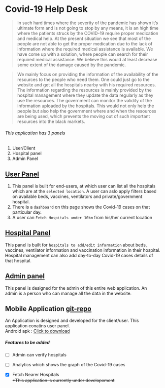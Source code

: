 # Covid-19 Help Desk
>In such hard times where the severity of the pandemic has shown it’s ultimate form and is not going to stop by any means, it is an high time where the patients struck by the COVID-19 require proper medication and medical help.
At the present situation we see that most of the people are not able to get the proper medication due to the lack of information where the required medical assistance is available.
We have come up with a solution, where people can search for their required medical assistance. We believe this would at least decrease some extent of the damage caused by the pandemic.

>We mainly focus on providing the information of the availability of the resources to the people who need them. One could just go to the website and get all the hospitals nearby with his required resources.
The information regarding the resources is mainly provided by the hospital management where they update the data regularly as they use the resources.
The government can monitor the validity of the information uploaded by the hospitals.
This would not only help the people but also help the government where and when the resources are being used, which prevents the moving out of such important resources into the black markets.

###### This application has 3 panels
1. User/Client
2. Hospital panel
3. Admin Panel

## [User Panel](https://covidhelpdesk-in.web.app/)
1. This panel is built for end-users, at which user can list all the hospitals which are at the ```selected location```. A user can aslo apply filters based on available beds, vaccines, ventilators and private/government hospital.
2. There is a `dashboard` on this page shows the Covid-19 cases on that particular day.
3. A user can ``Fetch Hospitals under 10km`` from his/her current location

## [Hospital Panel](https://covidhelpdesk-in.web.app/hospitalpanel)
This panel is built for ```hospitals to add/edit information``` about beds, vaccines, ventilator information and vaccination information in their hospital. Hospital management can also add day-to-day Covid-19 cases details of that hospital.

## [Admin panel](https://covidhelpdesk-in.web.app/adminpanel) 
This panel is designed for the admin of this entire web application. An admin is a person who can manage all the data in the website. 

## Mobile Application [git-repo](https://github.com/rakesh7r/CovidHelpDesk-app-expo)
An Application is designed and developed for the client/user. This application conatins user panel.<br/>
Android apk : [Click to download](https://drive.google.com/file/d/13qP31lmbIAzJNctxTqxGGs0yd_I02rEi/view?usp=sharing)
##### Features to be added
- [ ] Admin can verify hospitals<br/>
- [ ] Analytics which shows the graph of the Covid-19 cases<br/>
- [x] Fetch Nearer Hospitals <br/>
~~*This application is currently under developement~~

